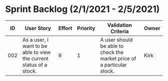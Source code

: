 # Sprint Backlog (2/1/2021 - 2/5/2021)

| ID  | User Story                                                          | Effort | Priority | Validation Criteria                                                    | Owner |
| --- | ------------------------------------------------------------------- | ------ | -------- | ---------------------------------------------------------------------- | ----- |
| 002 | As a user, I want to be able to view the current status of a stock. | 6      | 1        | A user should be able to check the market price of a particular stock. | Kirk  |
